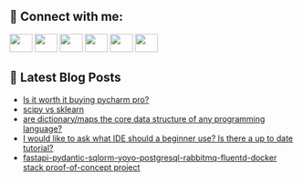 ## 🔎 Connect with me:
[<img height="32" width="40" src="https://cdn.jsdelivr.net/npm/simple-icons@v5/icons/telegram.svg" />](https://t.me/bullbesh)
[<img height="32" width="40" src="https://cdn.jsdelivr.net/npm/simple-icons@v5/icons/vk.svg" />](https://vk.com/bullbesh)
[<img height="32" width="40" src="https://cdn.jsdelivr.net/npm/simple-icons@v5/icons/twitter.svg" />](https://twitter.com/bullbesh1)
[<img height="32" width="40" src="https://cdn.jsdelivr.net/npm/simple-icons@v5/icons/instagram.svg" />](https://www.instagram.com/bullbesh)
[<img height="32" width="40" src="https://cdn.jsdelivr.net/npm/simple-icons@v5/icons/reddit.svg" />](https://www.reddit.com/user/bullbesh)
[<img height="32" width="40" src="https://cdn.jsdelivr.net/npm/simple-icons@v5/icons/youtube.svg" />](https://www.youtube.com/channel/UCtfjRs6uzgq5mfm8S06WTcg)

## 📕 Latest Blog Posts
<!-- BLOG-POST-LIST:START -->
- [Is it worth it buying pycharm pro?](https://www.reddit.com/r/Python/comments/vu81ui/is_it_worth_it_buying_pycharm_pro/)
- [scipy vs sklearn](https://www.reddit.com/r/Python/comments/vu70rg/scipy_vs_sklearn/)
- [are dictionary/maps the core data structure of any programming language?](https://www.reddit.com/r/Python/comments/vu6y1m/are_dictionarymaps_the_core_data_structure_of_any/)
- [I would like to ask what IDE should a beginner use? Is there a up to date tutorial?](https://www.reddit.com/r/Python/comments/vu652l/i_would_like_to_ask_what_ide_should_a_beginner/)
- [fastapi-pydantic-sqlorm-yoyo-postgresql-rabbitmq-fluentd-docker stack proof-of-concept project](https://www.reddit.com/r/Python/comments/vu5i77/fastapipydanticsqlormyoyopostgresqlrabbitmqfluentd/)
<!-- BLOG-POST-LIST:END -->
